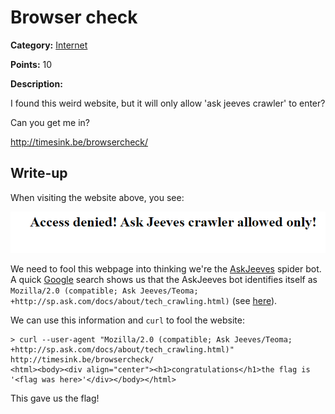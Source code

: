 # Browser check
**Category:** [Internet](../README.md)

**Points:** 10

**Description:**

I found this weird website, but it will only allow 'ask jeeves crawler' to enter?

Can you get me in?

http://timesink.be/browsercheck/

## Write-up
When visiting the website above, you see:

![Initial Webpage](initial_webpage.png)

We need to fool this webpage into thinking we're the [AskJeeves](https://www.ask.com/) spider bot. A quick [Google](https://www.google.com) search shows us that the AskJeeves bot identifies itself as `Mozilla/2.0 (compatible; Ask Jeeves/Teoma; +http://sp.ask.com/docs/about/tech_crawling.html)` (see [here](https://developers.whatismybrowser.com/useragents/parse/716287-ask-jeeves-crawler)).

We can use this information and `curl` to fool the website:
```
> curl --user-agent "Mozilla/2.0 (compatible; Ask Jeeves/Teoma; +http://sp.ask.com/docs/about/tech_crawling.html)" http://timesink.be/browsercheck/
<html><body><div align="center"><h1>congratulations</h1>the flag is '<flag was here>'</div></body></html>
```
This gave us the flag!
